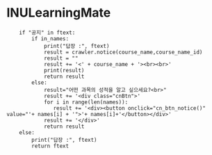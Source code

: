 # INULearningMate
        if "공지" in ftext:
            if in_names:
                print("답장 :", ftext)
                result = crawler.notice(course_name,course_name_id)
                result = ""
                result += '<' + course_name + '><br><br>'
                print(result)
                return result
            else:
                result="어떤 과목의 성적을 알고 싶으세요?<br>"
                result += '<div class="cnBtn">'
                for i in range(len(names)):
                   result += '<div><button onclick="cn_btn_notice()" value="'+ names[i] + '">'+ names[i]+'</button></div>'
                result += '</div>'
                return result
        else:
            print("답장 :", ftext)
            return ftext